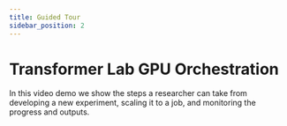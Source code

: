 ```yaml
---
title: Guided Tour
sidebar_position: 2
---
```


# Transformer Lab GPU Orchestration

In this video demo we show the steps a researcher can take from developing a new experiment, scaling it to a job, and monitoring the progress and outputs.